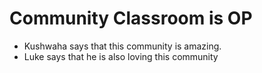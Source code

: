 # Community Classroom is OP

- Kushwaha says that this community is amazing.
- Luke says that he is also loving this community
